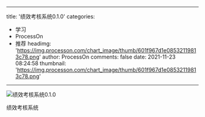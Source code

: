 
---
title: '绩效考核系统0.1.0'
categories: 
 - 学习
 - ProcessOn
 - 推荐
headimg: 'https://img.processon.com/chart_image/thumb/601f967d1e08532119813c78.png'
author: ProcessOn
comments: false
date: 2021-11-23 08:24:58
thumbnail: 'https://img.processon.com/chart_image/thumb/601f967d1e08532119813c78.png'
---

<div>   
<img class="thumb" alt="绩效考核系统0.1.0" src="https://img.processon.com/chart_image/thumb/601f967d1e08532119813c78.png" referrerpolicy="no-referrer">
<p>绩效考核系统</p>  
</div>
            